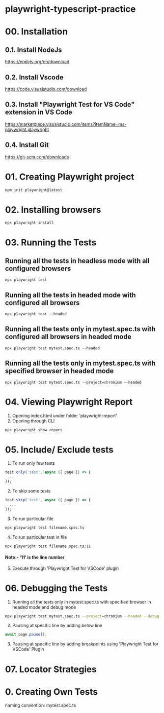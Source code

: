 # playwright-typescript-practice

# 00. Installation
## 0.1. Install NodeJs
https://nodejs.org/en/download

## 0.2. Install Vscode
https://code.visualstudio.com/download

## 0.3. Install "Playwright Test for VS Code" extension in VS Code
https://marketplace.visualstudio.com/items?itemName=ms-playwright.playwright

## 0.4. Install Git
https://git-scm.com/downloads

# 01. Creating Playwright project

```bash
npm init playwright@latest
```

# 02. Installing browsers

```bash
npx playwright install
```

# 03. Running the Tests
## Running all the tests in headless mode with all configured  browsers
    npx playwright test

## Running all the tests in headed mode with configured all browsers
    npx playwright test --headed

## Running all the tests only in mytest.spec.ts with configured all browsers in headed mode
    npx playwright test mytest.spec.ts --headed

## Running all the tests only in mytest.spec.ts with specified browser in headed mode
    npx playwright test mytest.spec.ts --project=chromium --headed

# 04. Viewing Playwright Report
1. Opening index.html under folder 'playwright-report'
2. Opening through CLI
```bash
npx playwright show-report
```
# 05. Include/ Exclude tests
1. To run only few tests 
```javascript
test.only('test', async ({ page }) => {
 ...
});
```

2. To skip some tests 
```javascript
test.skip('test', async ({ page }) => {
  ...
});
```

3. To run particular file 
```bash
npx playwright test filename.spec.ts
```

4. To run particular test in file 
```bash
npx playwright test filename.spec.ts:11
```
#### Note:- '11' is the line number

5. Execute through 'Playwright Test for VSCode' plugin

# 06. Debugging the Tests

1. Running all the tests only in mytest.spec.ts with specified browser in headed mode and debug mode
```bash
npx playwright test mytest.spec.ts --project=chromium --headed --debug
```

2. Pausing at specific line by adding below line
```javascript
await page.pause();
```

3. Pausing at specific line by adding breakpoints using 'Playwright Test for VSCode' Plugin

# 07. Locator Strategies




# 0. Creating Own Tests
naming convention: mytest.spec.ts